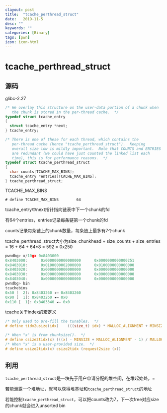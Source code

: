 ```yaml
---
clayout: post
title:  "tcache_perthread_struct"
date:   2019-11-5
desc: ""
keywords: ""
categories: [Binary]
tags: [pwn]
icon: icon-html
---
```


# tcache_perthread_struct

## 源码

glibc-2.27

```c
/* We overlay this structure on the user-data portion of a chunk when
   the chunk is stored in the per-thread cache.  */
typedef struct tcache_entry
{
  struct tcache_entry *next;
} tcache_entry;

/* There is one of these for each thread, which contains the
   per-thread cache (hence "tcache_perthread_struct").  Keeping
   overall size low is mildly important.  Note that COUNTS and ENTRIES
   are redundant (we could have just counted the linked list each
   time), this is for performance reasons.  */
typedef struct tcache_perthread_struct
{
  char counts[TCACHE_MAX_BINS];
  tcache_entry *entries[TCACHE_MAX_BINS];
} tcache_perthread_struct;
```

TCACHE_MAX_BINS

```
# define TCACHE_MAX_BINS		64
```

tcache_entry中next指针指向链表中下一个chunk的fd

有64个entries，entries记录每条链第一个chunk的fd

counts记录每条链上的chunk数量，每条链上最多有7个chunk

tcache_perthread_struct大小为size_chunkhead + size_counts + size_entries = 16 + 64 + 64*8 = 592 = 0x250

```c
pwndbg> x/10gx 0x8403000
0x8403000:      0x0000000000000000      0x0000000000000251
0x8403010:      0x0100000002000000      0x0100000000000000
0x8403020:      0x0000000000000000      0x0000000000000000
0x8403030:      0x0000000000000000      0x0000000000000000
0x8403040:      0x0000000000000000      0x0000000000000000
pwndbg> bin
tcachebins
0x50 [  2]: 0x8403260 ◂— 0x8403260
0x90 [  1]: 0x84032b0 ◂— 0x0
0x110 [  1]: 0x8403340 ◂— 0x0
```

tcache关于index的宏定义

```c
/* Only used to pre-fill the tunables.  */
# define tidx2usize(idx)	(((size_t) idx) * MALLOC_ALIGNMENT + MINSIZE - SIZE_SZ)

/* When "x" is from chunksize().  */
# define csize2tidx(x) (((x) - MINSIZE + MALLOC_ALIGNMENT - 1) / MALLOC_ALIGNMENT)
/* When "x" is a user-provided size.  */
# define usize2tidx(x) csize2tidx (request2size (x))
```



## 利用

`tcache_perthread_struct`是一块先于用户申请分配的堆空间，在堆起始处。=

若能泄露一个堆地址，就可以获得堆基址和`tcache_perthread_struct`的地址

若能控制`tcache_perthread_struct`，可以把counts改为7，下一次free对应size的chunk就会进入unsorted bin

